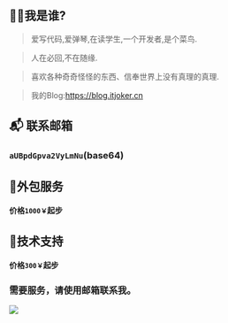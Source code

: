 ## 👩‍💻我是谁?
> 爱写代码,爱弹琴,在读学生,一个开发者,是个菜鸟.

> 人在必回,不在随缘.

> 喜欢各种奇奇怪怪的东西、信奉世界上没有真理的真理.

> 我的Blog:https://blog.itjoker.cn

## 📬 联系邮箱   
### ```aUBpdGpva2VyLmNu```(base64)

## 🥇外包服务

#### 价格`1000￥`起步

## 🥈技术支持

#### 价格`300￥`起步

### 需要服务，请使用邮箱联系我。
<a target="_blank" href="https://mail.qq.com/cgi-bin/qm_share?t=qm_mailme&email=mfDZ8O3z9vL867f69w" style="text-decoration:none;"><img src="https://rescdn.qqmail.com/zh_CN/htmledition/images/function/qm_open/ico_mailme_01.png"/></a>
